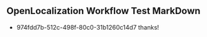 ## OpenLocalization Workflow Test MarkDown
* 974fdd7b-512c-498f-80c0-31b1260c14d7 thanks!

<!--HONumber=Jul16_HO4-->


